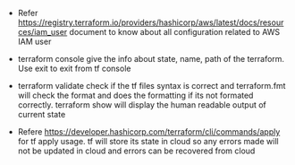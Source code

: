* Refer https://registry.terraform.io/providers/hashicorp/aws/latest/docs/resources/iam_user document to know about all configuration related to AWS IAM user

* terraform console give the info about state, name, path of the terraform. Use exit to exit from tf console

* terraform validate check if the tf files syntax is correct and terraform.fmt will check the format and does the formatting if its not formated correctly. terraform show will display the human readable output of current state

* Refere https://developer.hashicorp.com/terraform/cli/commands/apply for tf apply usage. tf will store its state in cloud so any errors made will not be updated in cloud and errors can be recovered from cloud

